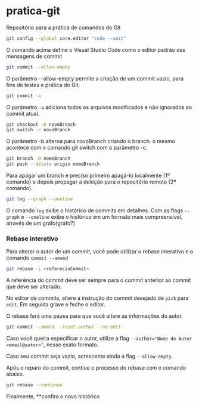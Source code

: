 # pratica-git
Repositório para a prática de comandos do Git

~~~bash
git config --global core.editor "code --wait"
~~~

O comando acima define o Visual Studio Code como o editor padrão das mensagens de commit

~~~bash
git commit --allow-empty
~~~ 

O parâmetro --allow-empty permite a criação de um commit vazio, para fins de testes e prática do Git.

~~~bash 
git commit -a
~~~

O parâmetro `-a` adiciona todos os arquivos modificados e não ignorados ao commit atual.

~~~bash
git checkout -b novoBranch
git switch -c novoBranch 
~~~

O parâmetro -b alterna para novoBranch criando o branch. o mesmo acontece com o comando git switch com o parâmetro -c.

~~~bash
git branch -D nomeBranch
git push --delete origin nomeBranch
~~~

Para apagar um branch é preciso primeiro apagá-lo localmente (1º comando) e depois propagar a deleção para o repositório remoto (2º comando).

~~~bash
git log --graph --oneline
~~~

O comando `log` exibe o histórico de commits em detalhes. Com as flags `--graph` e `--oneline`
exibe o histórico em um formato mais compreensível, através de um grafo(grafo?)

### Rebase interativo

Para alterar o autor de um commit, você pode utilizar o rebase interativo e o comando `commit --amend`

~~~bash
git rebase -i <refereciaCommit>
~~~

A referência do commit deve ser sempre para o commit anterior ao commit que deve ser alterado.

No editor de commits, altere a instrução do commit desejado de `pick` para `edit`. Em seguida grave e feche o editor.

O rebase fará uma pausa para que você altere as informações do autor.

~~~bash
git commit --amend --reset-author --no-edit
~~~

Caso você queira especificar o autor, utilize a flag `--author="Nome do Autor <email@autor>"`, nesse exato formato.

Caso seu commit seja vazio, acrescente ainda a flag `--allow-empty`.

Após o reparo do commit, contiue o processo do rebase com o comando abaixo.

~~~bash
git rebase --continue
~~~

Finalmente, **confira o novo histórico 

